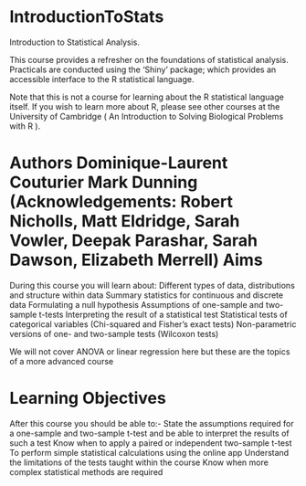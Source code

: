 IntroductionToStats
===================
Introduction to Statistical Analysis.

This course provides a refresher on the foundations of statistical analysis. Practicals are conducted using the ‘Shiny’ package; which provides an accessible interface to the R statistical language.

Note that this is not a course for learning about the R statistical language itself. If you wish to learn more about R, please see other courses at the University of Cambridge ( An Introduction to Solving Biological Problems with R ).

Authors
    Dominique-Laurent Couturier
    Mark Dunning
(Acknowledgements: Robert Nicholls, Matt Eldridge, Sarah Vowler, Deepak Parashar, Sarah Dawson, Elizabeth Merrell)
Aims
====
During this course you will learn about:
    Different types of data, distributions and structure within data
    Summary statistics for continuous and discrete data
    Formulating a null hypothesis
    Assumptions of one-sample and two-sample t-tests
    Interpreting the result of a statistical test
    Statistical tests of categorical variables (Chi-squared and Fisher’s exact tests)
    Non-parametric versions of one- and two-sample tests (Wilcoxon tests)

We will not cover ANOVA or linear regression here but these are the topics of a more advanced course

Learning Objectives
===================
After this course you should be able to:-
    State the assumptions required for a one-sample and two-sample t-test and be able to interpret the results of such a test
    Know when to apply a paired or independent two-sample t-test
    To perform simple statistical calculations using the online app
    Understand the limitations of the tests taught within the course
    Know when more complex statistical methods are required
